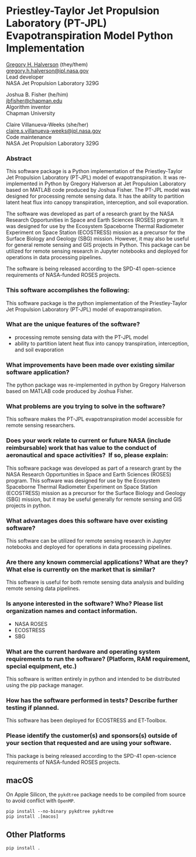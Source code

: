 # Priestley-Taylor Jet Propulsion Laboratory (PT-JPL) Evapotranspiration Model Python Implementation

[Gregory H. Halverson](https://github.com/gregory-halverson-jpl) (they/them)<br>
[gregory.h.halverson@jpl.nasa.gov](mailto:gregory.h.halverson@jpl.nasa.gov)<br>
Lead developer<br>
NASA Jet Propulsion Laboratory 329G

Joshua B. Fisher (he/him)<br>
[jbfisher@chapman.edu](mailto:jbfisher@chapman.edu)<br>
Algorithm inventor<br>
Chapman University
 
Claire Villanueva-Weeks (she/her)<br>
[claire.s.villanueva-weeks@jpl.nasa.gov](mailto:claire.s.villanueva-weeks@jpl.nasa.gov)<br>
Code maintenance<br>
NASA Jet Propulsion Laboratory 329G

### Abstract

This software package is a Python implementation of the Priestley-Taylor Jet Propulsion Laboratory (PT-JPL) model of evapotranspiration. It was re-implemented in Python by Gregory Halverson at Jet Propulsion Laboratory based on MATLAB code produced by Joshua Fisher. The PT-JPL model was designed for processing remote sensing data. It has the ability to partition latent heat flux into canopy transpiration, interception, and soil evaporation. 

The software was developed as part of a research grant by the NASA Research Opportunities in Space and Earth Sciences (ROSES) program. It was designed for use by the Ecosystem Spaceborne Thermal Radiometer Experiment on Space Station (ECOSTRESS) mission as a precursor for the Surface Biology and Geology (SBG) mission. However, it may also be useful for general remote sensing and GIS projects in Python. This package can be utilized for remote sensing research in Jupyter notebooks and deployed for operations in data processing pipelines. 

The software is being released according to the SPD-41 open-science requirements of NASA-funded ROSES projects.

### This software accomplishes the following:

This software package is the python implementation of the Priestley-Taylor Jet Propulsion Laboratory (PT-JPL) model of evapotranspiration. 

### What are the unique features of the software?

- processing remote sensing data with the PT-JPL model 
- ability to partition latent heat flux into canopy transpiration, interception, and soil evaporation

### What improvements have been made over existing similar software application?

The python package was re-implemented in python by Gregory Halverson based on MATLAB code produced by Joshua Fisher.

### What problems are you trying to solve in the software?

This software makes the PT-JPL evapotranspiration model accessible for remote sensing researchers.

### Does your work relate to current or future NASA (include reimbursable) work that has value to the conduct of aeronautical and space activities?  If so, please explain:

This software package was developed as part of a research grant by the NASA Research Opportunities in Space and Earth Sciences (ROSES) program. This software was designed for use by the Ecosystem Spaceborne Thermal Radiometer Experiment on Space Station (ECOSTRESS) mission as a precursor for the Surface Biology and Geology (SBG) mission, but it may be useful generally for remote sensing and GIS projects in python.

### What advantages does this software have over existing software?

This software can be utilized for remote sensing research in Jupyter notebooks and deployed for operations in data processing pipelines.

### Are there any known commercial applications? What are they? What else is currently on the market that is similar?

This software is useful for both remote sensing data analysis and building remote sensing data pipelines.

### Is anyone interested in the software? Who? Please list organization names and contact information.

- NASA ROSES
- ECOSTRESS
- SBG

### What are the current hardware and operating system requirements to run the software? (Platform, RAM requirement, special equipment, etc.) 

This software is written entirely in python and intended to be distributed using the pip package manager.

### How has the software performed in tests? Describe further testing if planned. 

This software has been deployed for ECOSTRESS and ET-Toolbox.

### Please identify the customer(s) and sponsors(s) outside of your section that requested and are using your software. 

This package is being released according to the SPD-41 open-science requirements of NASA-funded ROSES projects.

## macOS

On Apple Silicon, the `pykdtree` package needs to be compiled from source to avoid conflict with `OpenMP`.

```
pip install --no-binary pykdtree pykdtree
pip install .[macos]
```

## Other Platforms
```
pip install .
```
